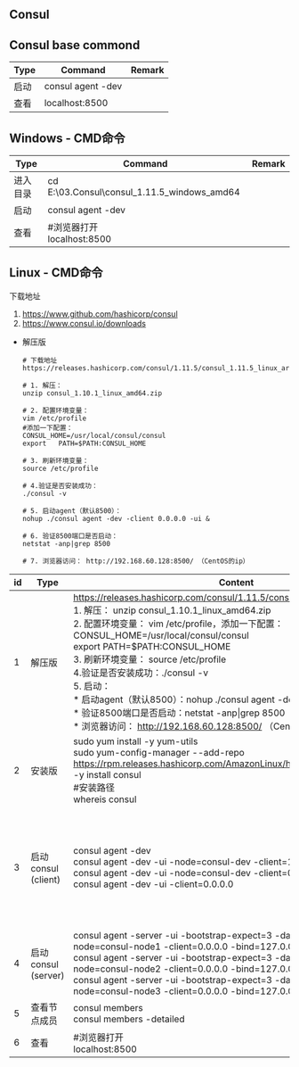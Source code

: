 ## Consul

## Consul **base commond** 

| Type | Command           | Remark |
| ---- | ----------------- | ------ |
| 启动 | consul agent -dev |        |
| 查看 | localhost:8500    |        |

 

## Windows - CMD命令

| Type     | Command                                      | Remark |
| -------- | -------------------------------------------- | ------ |
| 进入目录 | cd  E:\03.Consul\consul_1.11.5_windows_amd64 |        |
| 启动     | consul agent -dev                            |        |
| 查看     | #浏览器打开<br />localhost:8500              |        |

 

## Linux - CMD命令

下载地址

1. https://www.github.com/hashicorp/consul
2. https://www.consul.io/downloads 



- 解压版

  ```shell
  # 下载地址
  https://releases.hashicorp.com/consul/1.11.5/consul_1.11.5_linux_arm64.zip
  
  # 1. 解压： 
  unzip consul_1.10.1_linux_amd64.zip
  
  # 2. 配置环境变量： 
  vim /etc/profile
  #添加一下配置：
  CONSUL_HOME=/usr/local/consul/consul
  export   PATH=$PATH:CONSUL_HOME
  	
  # 3. 刷新环境变量： 
  source /etc/profile
  
  # 4.验证是否安装成功：
  ./consul -v
  
  # 5. 启动agent（默认8500）：
  nohup ./consul agent -dev -client 0.0.0.0 -ui &
  
  # 6. 验证8500端口是否启动：
  netstat -anp|grep 8500
  
  # 7. 浏览器访问： http://192.168.60.128:8500/ （CentOS的ip）    
  ```



| id   | Type                 | Content                                                      | Remark                                                       |
| ---- | -------------------- | ------------------------------------------------------------ | ------------------------------------------------------------ |
| 1    | 解压版               | https://releases.hashicorp.com/consul/1.11.5/consul_1.11.5_linux_arm64.zip       <br />1. 解压： unzip consul_1.10.1_linux_amd64.zip    <br />2. 配置环境变量： vim /etc/profile，添加一下配置：      <br />CONSUL_HOME=/usr/local/consul/consul      <br />export   PATH=$PATH:CONSUL_HOME       <br />3. 刷新环境变量： source /etc/profile    <br />4.验证是否安装成功：./consul -v    <br />5. 启动：<br />* 启动agent（默认8500）：nohup ./consul agent -dev -client 0.0.0.0 -ui &     <br />* 验证8500端口是否启动：netstat -anp\|grep 8500     <br />* 浏览器访问： http://192.168.60.128:8500/ （CentOS的ip） |                                                              |
| 2    | 安装版               | sudo yum install -y  yum-utils<br />sudo yum-config-manager --add-repo https://rpm.releases.hashicorp.com/AmazonLinux/hashicorp.repo  sudo yum -y install  consul<br />#安装路径<br />whereis consul |                                                              |
| 3    | 启动consul  (client) | consul agent -dev<br />consul agent -dev -ui  -node=consul-dev -client=192.168.100.158<br />consul agent -dev -ui  -node=consul-dev -client=0.0.0.0<br />consul agent -dev -ui  -client=0.0.0.0 | -dev标志来快速设置一个开发服务器  <br />-client 为服务器端IP |
| 4    | 启动consul  (server) | consul  agent -server -ui -bootstrap-expect=3 -data-dir=/tmp/consul -node=consul-node1 -client=0.0.0.0 -bind=127.0.0.1  -datacenter=dc1<br />consul agent -server -ui -bootstrap-expect=3 -data-dir=/tmp/consul  -node=consul-node2 -client=0.0.0.0 -bind=127.0.0.1 -datacenter=dc1<br />consul agent -server -ui -bootstrap-expect=3 -data-dir=/tmp/consul  -node=consul-node3 -client=0.0.0.0 -bind=127.0.0.1 -datacenter=dc1 |                                                              |
| 5    | 查看节点成员         | consul members  <br />consul  members -detailed              |                                                              |
| 6    | 查看                 | #浏览器打开  <br />localhost:8500                            |                                                              |